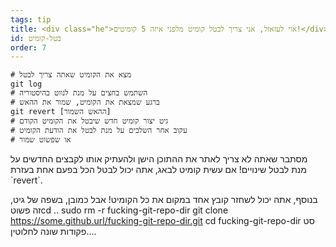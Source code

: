 ```yaml
---
tags: tip
title: <div class="he">אוי לעזאזל, אני צריך לבטל קומיט מלפני איזה 5 קומיטים!</div>
id: בטל-קומיט
order: 7
---
```


```git
# מצא את הקומיט שאתה צריך לבטל
git log
# השתמש בחצים על מנת לנווט בהיסטוריה
# ברגע שמצאת את הקומיט, שמור את ההאש
git revert [ההאש השמור]
# גיט יצור קומיט חדש שיבטל את הקומיט הקודם
# עקוב אחר השלבים על מנת לבטל את הודעת הקומיט 
# או שפשוט שמור
```
<div class="he">
מסתבר שאתה לא צריך לאתר את ההתוכן הישן ולהעתיק אותו לקבצים החדשים על מנת לבטל שינויים! אם עשית קומיט לבאג, אתה יכול לבטל הכל בפעם אחת בעזרת `revert`.

בנוסף, אתה יכול לשחזר קובץ אחד במקום את כל הקומיט! אבל כמובן, בשפה של גיט, זה פשוטcd ..
sudo rm -r fucking-git-repo-dir
git clone https://some.github.url/fucking-git-repo-dir.git
cd fucking-git-repo-dir סט פקודות שונה לחלוטין....
</div>